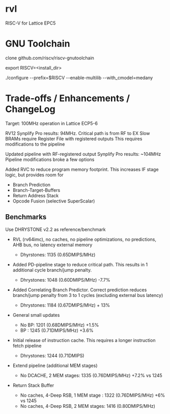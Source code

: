 # rvl
RISC-V for Lattice EPC5


# GNU Toolchain
clone github.com/riscv/riscv-gnutoolchain

export RISCV=<install_dir>

./configure --prefix=$RISCV --enable-multilib --with_cmodel=medany


# Trade-offs / Enhancements / ChangeLog
Target: 100MHz operation in Lattice ECP5-6

RV12 Synplify Pro results: 94MHz. Critical path is from RF to EX
Slow BRAMs require Register File with registered outputs
This requires modifications to the pipeline

Updated pipeline with RF-registered output
Synplify Pro results: ~104MHz
Pipeline modifications broke a few options

Added RVC to reduce program memory footprint. This increases IF stage logic, but provides room for
- Branch Prediction
- Branch-Target-Buffers
- Return Address Stack
- Opcode Fusion (selective SuperScalar)

## Benchmarks
Use DHRYSTONE v2.2 as reference/benchmark

- RVL (rv64imc), no caches, no pipeline optimizations, no predictions, AHB bus, no latency external memory
  - Dhyrstones: 1135 (0.65DMIPS/MHz)

- Added PD-pipeline stage to reduce critical path. This results in 1 additional cycle branch/jump penalty.
  - Dhrystones: 1048 (0.60DMIPS/MHz) -7.7%

- Added Correlating Branch Predictor. Correct prediction reduces branch/jump penalty from 3 to 1 cycles (excluding external bus latency)
  - Dhrystones: 1184 (0.67DMIPS/MHz) + 13%

- General small updates
  - No BP: 1201 (0.68DMIPS/MHz) +1.5%
  - BP   : 1245 (0.71DMIPS/MHz) +3.6%
 
- Initial release of instruction cache. This requires a longer instruction fetch pipeline
  - Dhrystones: 1244 (0.71DMIPS)

- Extend pipeline (additional MEM stages)
  - No DCACHE, 2 MEM stages: 1335 (0.76DMIPS/MHz) +7.2% vs 1245

- Return Stack Buffer
  - No caches, 4-Deep RSB, 1 MEM stage : 1322 (0.76DMIPS/MHz) +6% vs 1245
  - No caches, 4-Deep RSB, 2 MEM stages: 1416 (0.80DMIPS/MHz) 



